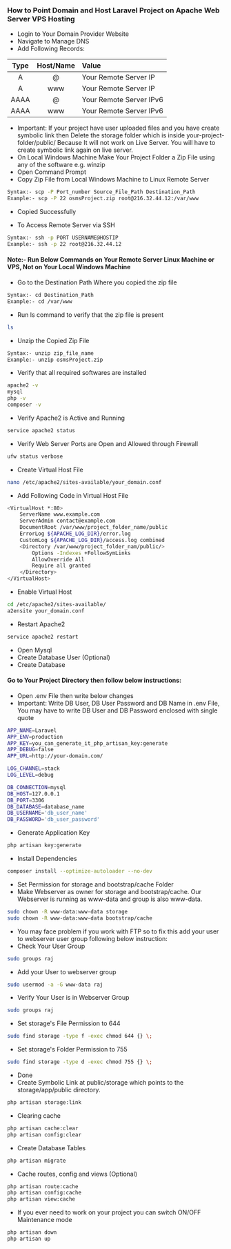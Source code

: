 ### How to Point Domain and Host Laravel Project on Apache Web Server VPS Hosting

- Login to Your Domain Provider Website
- Navigate to Manage DNS
- Add Following Records:

| Type | Host/Name | Value |
| :---: | :---: | :--- |
| A     | @     | Your Remote Server IP |
| A     | www   | Your Remote Server IP |
| AAAA  | @     | Your Remote Server IPv6 |
| AAAA  | www   | Your Remote Server IPv6 |

- Important: If your project have user uploaded files and you have create symbolic link then Delete the storage folder which is inside your-project-folder/public/ Because It will not work on Live Server. You will have to create symbolic link again on live server.
- On Local Windows Machine Make Your Project Folder a Zip File using any of the software e.g. winzip
- Open Command Prompt
- Copy Zip File from Local Windows Machine to Linux Remote Server
```sh
Syntax:- scp -P Port_number Source_File_Path Destination_Path
Example:- scp -P 22 osmsProject.zip root@216.32.44.12:/var/www
```
- Copied Successfully

- To Access Remote Server via SSH
```sh
Syntax:- ssh -p PORT USERNAME@HOSTIP
Example:- ssh -p 22 root@216.32.44.12
```
#### Note:- Run Below Commands on Your Remote Server Linux Machine or VPS, Not on Your Local Windows Machine
- Go to the Destination Path Where you copied the zip file
```sh
Syntax:- cd Destination_Path
Example:- cd /var/www
```
- Run ls command to verify that the zip file is present
```sh
ls
```
- Unzip the Copied Zip File
```sh
Syntax:- unzip zip_file_name
Example:- unzip osmsProject.zip
```
- Verify that all required softwares are installed
```sh
apache2 -v
mysql
php -v
composer -v
```
- Verify Apache2 is Active and Running
```sh
service apache2 status
```
- Verify Web Server Ports are Open and Allowed through Firewall
```sh
ufw status verbose
```
- Create Virtual Host File
```sh
nano /etc/apache2/sites-available/your_domain.conf
```
- Add Following Code in Virtual Host File
```sh
<VirtualHost *:80>
    ServerName www.example.com
    ServerAdmin contact@example.com
    DocumentRoot /var/www/project_folder_name/public
    ErrorLog ${APACHE_LOG_DIR}/error.log
    CustomLog ${APACHE_LOG_DIR}/access.log combined
    <Directory /var/www/project_folder_nam/public/>
        Options -Indexes +FollowSymLinks
        AllowOverride All
        Require all granted
    </Directory>
</VirtualHost>
```
- Enable Virtual Host
```sh
cd /etc/apache2/sites-available/
a2ensite your_domain.conf
```
- Restart Apache2
```sh
service apache2 restart
```
- Open Mysql
- Create Database User (Optional)
- Create Database

#### Go to Your Project Directory then follow below instructions:
- Open .env File then write below changes
- Important: Write DB User, DB User Password and DB Name in .env File, You may have to write DB User and DB Password enclosed with single quote
```sh
APP_NAME=Laravel
APP_ENV=production
APP_KEY=you_can_generate_it_php_artisan_key:generate
APP_DEBUG=false
APP_URL=http://your-domain.com/

LOG_CHANNEL=stack
LOG_LEVEL=debug

DB_CONNECTION=mysql
DB_HOST=127.0.0.1
DB_PORT=3306
DB_DATABASE=database_name
DB_USERNAME='db_user_name'
DB_PASSWORD='db_user_password'
```
- Generate Application Key
```sh
php artisan key:generate
```
- Install Dependencies
```sh
composer install --optimize-autoloader --no-dev
```
- Set Permission for storage and bootstrap/cache Folder
- Make Webserver as owner for storage and bootstrap/cache. Our Webserver is running as www-data and group is also www-data.
```sh
sudo chown -R www-data:www-data storage
sudo chown -R www-data:www-data bootstrap/cache
```
- You may face problem if you work with FTP so to fix this add your user to webserver user group following below instruction:
- Check Your User Group
```sh
sudo groups raj
```
- Add your User to webserver group
```sh
sudo usermod -a -G www-data raj
```
- Verify Your User is in Webserver Group
```sh
sudo groups raj
```
- Set storage's File Permission to 644
```sh
sudo find storage -type f -exec chmod 644 {} \;
```
- Set storage's Folder Permission to 755
```sh
sudo find storage -type d -exec chmod 755 {} \;
```
- Done
- Create Symbolic Link at public/storage which points to the storage/app/public directory.
```sh
php artisan storage:link
```
- Clearing cache
```sh
php artisan cache:clear
php artisan config:clear
```
- Create Database Tables
```sh
php artisan migrate
```
- Cache routes, config and views (Optional)
```sh
php artisan route:cache
php artisan config:cache
php artisan view:cache
```
- If you ever need to work on your project you can switch ON/OFF Maintenance mode 
```sh
php artisan down
php artisan up
```



